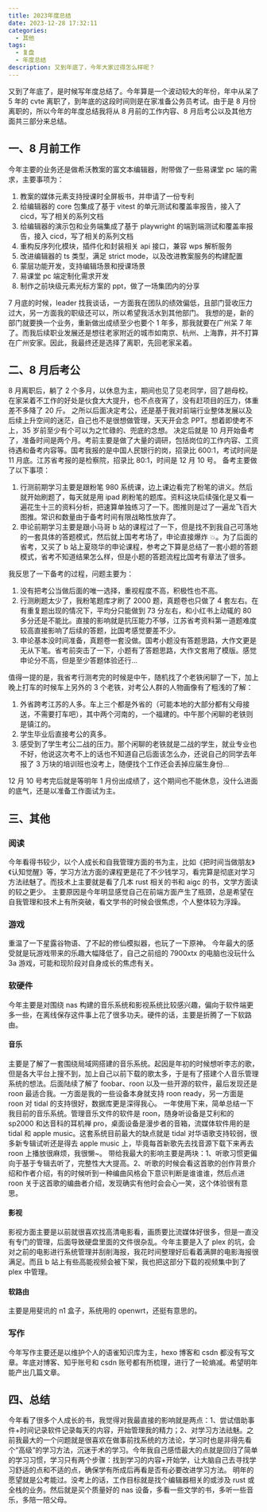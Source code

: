 ```yaml
---
title: 2023年度总结
date: 2023-12-28 17:32:11
categories:
  - 其他
tags:
  - 复盘
  - 年度总结
description: 又到年底了，今年大家过得怎么样呢？
---
```


又到了年底了，是时候写年度总结了。今年算是一个波动较大的年份，年中从呆了 5 年的 cvte 离职了，到年底的这段时间则是在家准备公务员考试。由于是 8 月份离职的，所以今年的年度总结我将从 8 月前的工作内容、8 月后考公以及其他方面共三部分来总结。

## 一、8 月前工作

今年主要的业务还是做希沃教案的富文本编辑器，附带做了一些易课堂 pc 端的需求，主要事项为：

1. 教案的媒体元素支持授课时全屏板书，并申请了一份专利
2. 给编辑器的 core 包集成了基于 vitest 的单元测试和覆盖率报告，接入了 cicd，写了相关的系列文档
3. 给编辑器的演示包和业务端集成了基于 playwright 的端到端测试和覆盖率报告，接入 cicd，写了相关的系列文档
4. 重构反序列化模块，插件化和封装相关 api 接口，兼容 wps 解析服务
5. 改进编辑器的 ts 类型，满足 strict mode，以及改进教案服务的构建配置
6. 蒙层功能开发，支持编辑场景和授课场景
7. 易课堂 pc 端定制化需求开发
8. 制作之前块级元素光标方案的 ppt，做了一场集团内的分享

7 月底的时候，leader 找我谈话，一方面我在团队的绩效偏低，且部门营收压力过大，另一方面我的职级还可以，所以希望我活水到其他部门。
我想的是，新的部门就要换一个业务，重新做出成绩至少也要个 1 年多，那我就要在广州呆 7 年了。而我后续职业发展还是想往老家附近的城市如南京、杭州、上海靠，并不打算在广州安家。因此，我最终还是选择了离职，先回老家呆着。

## 二、8 月后考公

8 月离职后，躺了 2 个多月，以休息为主，期间也见了见老同学，回了趟母校。在家呆着不工作的好处是伙食大大提升，也不点夜宵了，没有赶项目的压力，体重差不多降了 20 斤。
之所以后面决定考公，还是基于我对前端行业整体发展以及后续上升空间的迷茫，自己也不是很想做管理，天天开会念 PPT。想着即使考不上，35 岁前至少有个可以为之忙碌的、兜底的念想。
决定后就是 10 月开始备考了，准备时间是两个月。考前主要是做了大量的调研，包括岗位的工作内容、工资待遇和备考内容等。国考我报的是中国人民银行的岗，招录比 600:1，考试时间是 11 月底。江苏省考报的是检察院，招录比 80:1，时间是 12 月 10 号。
备考主要做了以下事项：

1. 行测前期学习主要是跟粉笔 980 系统课，边上课边看完了粉笔的讲义。然后就开始刷题了，每天就是用 ipad 刷粉笔的题库。资料这块后续强化是又看一遍花生十三的资料分析，把速算单独练习了一下。图推则是过了一遍龙飞百大图推。常识和数量由于备考时间有限战略性放弃了。
2. 申论前期学习主要是跟小马哥 b 站的课程过了一下，但是找不到我自己可落地的一套具体的答题模式，然后就上国考考场了，申论直接爆炸 💥。为了后面的省考，又买了 b 站上夏晓华的申论课程，参考之下算是总结了一套小题的答题模式，省考不知道结果怎么样，但是小题的答题流程比国考有章法了很多。

我反思了一下备考的过程，问题主要为：

1. 没有把考公当做后面的唯一选择，重视程度不高，积极性也不高。
2. 行测刷题太少了，我粉笔题库才刷了 2000 题，真题卷也只做了 4 套左右。在有重复题出现的情况下，平均分只能做到 73 分左右，和小红书上动辄的 80 多分还是不能比。直接的影响就是抗压能力不够，江苏省考资料第一道题难度较高直接影响了后续的答题，比国考感觉要差不少。
3. 申论基本没时间准备，真题卷一套没做。国考小题没有答题思路，大作文更是无从下笔。省考前突击了一下，小题有了答题思路，大作文套用了模版。感觉申论分不高，但是至少答题体验还行...

值得一提的是，我省考行测考完的时候是中午，随机找了个老铁闲聊了一下，加上晚上打车的时候车上另外的 3 个老铁，对考公人群的人物画像有了粗浅的了解：

1. 外省跨考江苏的人多。车上三个都是外省的（可能本地的大部分都有父母接送，不需要打车吧），其中两个河南的，一个福建的。中午那个闲聊的老铁则是镇江的。
2. 学生毕业后直接考公的真多。
3. 感受到了学生考公二战的压力。那个闲聊的老铁就是二战的学生，就业专业也不好，他说这次考不上的话也不知道自己后面该怎么办，还说自己的同学去年报了 3 万块的培训班也没考上，随便找个工作还会丢掉应届生身份...

12 月 10 号考完后就是等明年 1 月份出成绩了，这个期间也不能休息，没什么进面的底气，还是以准备工作面试为主。

## 三、其他

### 阅读

今年看得书较少，以个人成长和自我管理方面的书为主，比如《把时间当做朋友》《认知觉醒》等，学习方法方面的课程更是花了不少钱学习，看完算是彻底对学习方法祛魅了。而技术上主要就是看了几本 rust 相关的书和 aigc 的书，文学方面读的较之更少。
主要原因是今年明显感觉自己在前端方面产生了瓶颈，总是希望在自我管理和技术上有所突破，看文学书的时候会很焦虑，个人整体较为浮躁。

### 游戏

重温了一下星露谷物语、了不起的修仙模拟器，也玩了一下原神。
今年最大的感受就是玩游戏带来的乐趣大幅降低了，自己之前组的 7900xtx 的电脑也没玩什么 3a 游戏，可能和现阶段对自身成长的焦虑有关。

### 软硬件

今年主要是对围绕 nas 构建的音乐系统和影视系统比较感兴趣，偏向于软件端更多一些，在离线保存这件事上花了很多功夫。硬件的话，主要是折腾了一下软路由。

#### 音乐

主要是了解了一套围绕局域网搭建的音乐系统。起因是年初的时候想听李志的歌，但是各大平台上搜不到，加上自己以前下载的歌太多，于是有了搭建个人音乐管理系统的想法。后面陆续了解了 foobar、roon 以及一些开源的软件，最后发现还是 roon 最适合我。一方面是我的一些设备本身就支持 roon ready，另一方面是 roon 对 tidal 的支持很好，数据库更是深得我心。
一年使用下来，简单总结一下我目前的音乐系统。管理音乐文件的软件是 roon，随身听设备是艾利和的 sp2000 和达音科的耳机禅 pro，桌面设备是漫步者的音箱，流媒体软件用的是 tidal 和 apple music。这套系统目前最大的缺点就是 tidal 对华语歌支持较弱，很多新专辑试听还是得去 apple music 上，毕竟每首新歌先去找音源下载下来再去 roon 上播放很麻烦，我很懒~。
带给我最大的影响主要是两块：1、听歌习惯更偏向于基于专辑去听了，完整性大大提高。2、听歌的时候会看这首歌的创作背景介绍和作者介绍，有的时候听到一种编曲风格会下意识判断是谁谁谁，然后点进 roon 关于这首歌的编曲者介绍，发现确实有他时会会心一笑，这个体验很有意思。

#### 影视

影视方面主要是以前就很喜欢找高清电影看，画质要比流媒体好很多，但是一直没有专门的管理，后面导致硬盘里面的文件很杂乱。今年主要是入了 plex 的坑，会对之前的电影进行系统管理并刮削海报，我花时间整理好后看着满屏的电影海报很满足。而且 b 站上有些高能视频会被下架，我也把这部分下载的视频集中到了 plex 中管理。

#### 软路由

主要是用斐讯的 n1 盒子，系统用的 openwrt，还挺有意思的。

### 写作

今年写作主要还是以维护个人的语雀知识库为主，hexo 博客和 csdn 都没有写文章。年底对博客、知乎账号和 csdn 账号都有所梳理，进行了一轮熵减。希望明年能产出几篇文章。

## 四、总结

今年看了很多个人成长的书，我觉得对我最直接的影响就是两点：1、尝试借助事件+时间记录软件记录每天的内容，开始管理我的精力；2、对学习方法祛魅。之前我最大的一个问题就是很喜欢在做事前找系统的方法论，学习时也是非得先看个“高级”的学习方法，沉迷于术的学习。今年我自己感悟最大的点就是回归了简单的学习习惯，学习只有两个步骤：找到学习的内容+开始学，让大脑自己去寻找学习舒适的点和不适的点，确保学有所成后再看是否有必要改进学习方法。
明年的愿望就是公考能过。没考上的话，工作目标就是找个编辑器相关的或涉及 rust 或全栈的业务。然后就是买个质量好的 nas 设备，多看一些文学的书，多听一些音乐，多陪一陪父母。
